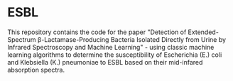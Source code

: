 # ESBL
This repository contains the code for the paper "Detection of Extended-Spectrum β-Lactamase-Producing Bacteria Isolated Directly from Urine by Infrared Spectroscopy and Machine Learning" - using classic machine learning algorithms to determine the susceptibility of Escherichia (E.) coli and Klebsiella (K.) pneumoniae to ESBL based on their mid-infared absorption spectra.

